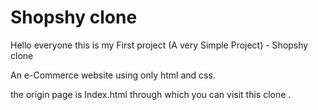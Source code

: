 # Shopshy clone
Hello everyone this is my First project (A very Simple Project) - Shopshy clone </br>

An e-Commerce website using only html and css.</br>

the origin page is Index.html through which you can visit this clone .

